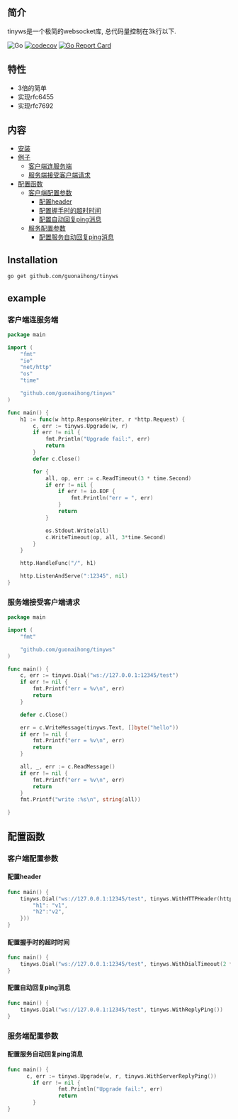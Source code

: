## 简介
tinyws是一个极简的websocket库, 总代码量控制在3k行以下.

![Go](https://github.com/guonaihong/tinyws/workflows/Go/badge.svg)
[![codecov](https://codecov.io/gh/guonaihong/tinyws/branch/master/graph/badge.svg)](https://codecov.io/gh/guonaihong/tinyws)
[![Go Report Card](https://goreportcard.com/badge/github.com/guonaihong/tinyws)](https://goreportcard.com/report/github.com/guonaihong/tinyws)

## 特性
* 3倍的简单
* 实现rfc6455
* 实现rfc7692

## 内容
* [安装](#Installation)
* [例子](#example)
	* [客户端连服务端](#客户端连服务端)
	* [服务端接受客户端请求](#服务端接受客户端请求)
* [配置函数](#配置函数)
	* [客户端配置参数](#客户端配置)
		* [配置header](#配置header)
		* [配置握手时的超时时间](#配置握手时的超时时间)
		* [配置自动回复ping消息](#配置自动回复ping消息)
	* [服务配置参数](#服务端配置)
		* [配置服务自动回复ping消息](#配置服务自动回复ping消息)
## Installation
```console
go get github.com/guonaihong/tinyws
```

## example
### 客户端连服务端
```go
package main

import (
	"fmt"
	"io"
	"net/http"
	"os"
	"time"

	"github.com/guonaihong/tinyws"
)

func main() {
	h1 := func(w http.ResponseWriter, r *http.Request) {
		c, err := tinyws.Upgrade(w, r)
		if err != nil {
			fmt.Println("Upgrade fail:", err)
			return
		}
		defer c.Close()

		for {
			all, op, err := c.ReadTimeout(3 * time.Second)
			if err != nil {
				if err != io.EOF {
					fmt.Println("err = ", err)
				}
				return
			}

			os.Stdout.Write(all)
			c.WriteTimeout(op, all, 3*time.Second)
		}
	}

	http.HandleFunc("/", h1)

	http.ListenAndServe(":12345", nil)
}

```
### 服务端接受客户端请求
```go
package main

import (
	"fmt"

	"github.com/guonaihong/tinyws"
)

func main() {
	c, err := tinyws.Dial("ws://127.0.0.1:12345/test")
	if err != nil {
		fmt.Printf("err = %v\n", err)
		return
	}

	defer c.Close()

	err = c.WriteMessage(tinyws.Text, []byte("hello"))
	if err != nil {
		fmt.Printf("err = %v\n", err)
		return
	}

	all, _, err := c.ReadMessage()
	if err != nil {
		fmt.Printf("err = %v\n", err)
		return
	}
	fmt.Printf("write :%s\n", string(all))

}

```

## 配置函数
### 客户端配置参数
#### 配置header
```go
func main() {
	tinyws.Dial("ws://127.0.0.1:12345/test", tinyws.WithHTTPHeader(http.Header{
		"h1": "v1",
		"h2":"v2", 
	}))
}
```
#### 配置握手时的超时时间
```go
func main() {
	tinyws.Dial("ws://127.0.0.1:12345/test", tinyws.WithDialTimeout(2 * time.Second))
}
```

#### 配置自动回复ping消息
```go
func main() {
	tinyws.Dial("ws://127.0.0.1:12345/test", tinyws.WithReplyPing())
}
```
### 服务端配置参数
#### 配置服务自动回复ping消息
```go
func main() {
	  c, err := tinyws.Upgrade(w, r, tinyws.WithServerReplyPing())
        if err != nil {
                fmt.Println("Upgrade fail:", err)
                return
        }   
}
```